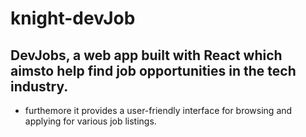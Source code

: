# knight-devJob
## DevJobs, a web app built with React which aimsto help  find job opportunities in the tech industry. 
- furthemore it provides a user-friendly interface for browsing and applying for various job listings.
